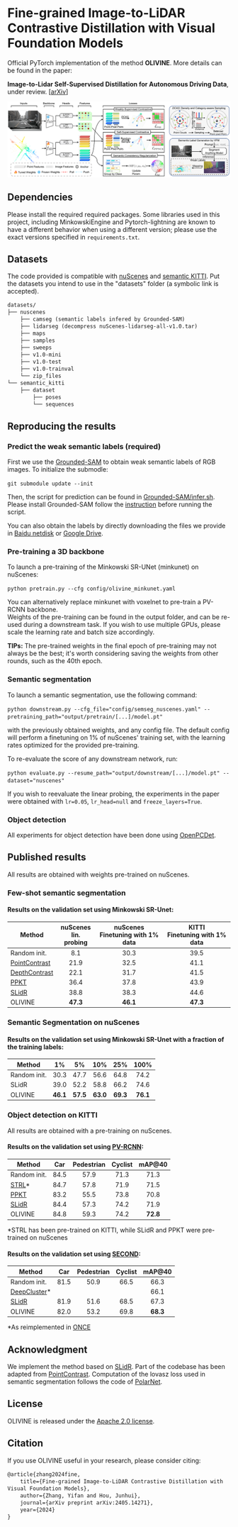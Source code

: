# Fine-grained Image-to-LiDAR Contrastive Distillation with Visual Foundation Models

Official PyTorch implementation of the method **OLIVINE**. More details can be found in the paper:

**Image-to-Lidar Self-Supervised Distillation for Autonomous Driving Data**, under review. [[arXiv](https://arxiv.org/abs/2405.14271)]

![Overview of the method](./assets/method.png)


## Dependencies

Please install the required required packages. Some libraries used in this project, including MinkowskiEngine and Pytorch-lightning are known to have a different behavior when using a different version; please use the exact versions specified in `requirements.txt`.


## Datasets

The code provided is compatible with [nuScenes](https://www.nuscenes.org/lidar-segmentation) and [semantic KITTI](http://www.semantic-kitti.org/tasks.html#semseg). Put the datasets you intend to use in the "datasets" folder (a symbolic link is accepted).
```
datasets/
├── nuscenes
    ├── camseg (semantic labels infered by Grounded-SAM)
    ├── lidarseg (decompress nuScenes-lidarseg-all-v1.0.tar)
    ├── maps
    ├── samples
    ├── sweeps
    ├── v1.0-mini
    ├── v1.0-test
    ├── v1.0-trainval
    └── zip_files
└── semantic_kitti
    ├── dataset
        ├── poses
        └── sequences
```

<!-- ## Pre-trained models
We will release the pre-trained models in the future. -->
<!-- ### Minkowski SR-UNet
[SR-UNet pre-trained on nuScenes](#) (to release)

### SPconv VoxelNet
[VoxelNet pre-trained on nuScenes](#) (to release)

[PV-RCNN finetuned on KITTI](#) (to release) -->

## Reproducing the results

### Predict the weak semantic labels (required)

<!-- Before launching the pre-training, you first need to compute all superpixels on nuScenes, this can take several hours. You can either compute superpixels for the Minkowski SR-UNet (minkunet) or the voxelnet backbones. The first is adapted for semantic segmentation and the second for object detection. -->
First we use the [Grounded-SAM](https://github.com/IDEA-Research/Grounded-Segment-Anything) to obtain weak semantic labels of RGB images. To initialize the submodle:

``` git submodule update --init ``` 

Then, the script for prediction can be found in [Grounded-SAM/infer.sh](Grounded-SAM/infer.sh). Please install Grounded-SAM follow the [instruction](Grounded-SAM/README.md) before running the script.

You can also obtain the labels by directly downloading the files we provide in [Baidu netdisk](https://pan.baidu.com/s/1CNQRCawQuL5eNFQqTXMwlw?pwd=1jkr) or [Google Drive](https://drive.google.com/file/d/1FGow9PFoH11M-g_eUg-7ZGZdT_8pUt4j/view?usp=drive_link).

### Pre-training a 3D backbone

To launch a pre-training of the Minkowski SR-UNet (minkunet) on nuScenes:

```python pretrain.py --cfg config/olivine_minkunet.yaml```

You can alternatively replace minkunet with voxelnet to pre-train a PV-RCNN backbone.  
Weights of the pre-training can be found in the output folder, and can be re-used during a downstream task.
If you wish to use multiple GPUs, please scale the learning rate and batch size accordingly.

**TIPs:** The pre-trained weights in the final epoch of pre-training may not always be the best; it's worth considering saving the weights from other rounds, such as the 40th epoch.

### Semantic segmentation

To launch a semantic segmentation, use the following command:

```python downstream.py --cfg_file="config/semseg_nuscenes.yaml" --pretraining_path="output/pretrain/[...]/model.pt"```

with the previously obtained weights, and any config file. The default config will perform a finetuning on 1% of nuScenes' training set, with the learning rates optimized for the provided pre-training.

To re-evaluate the score of any downstream network, run:

```python evaluate.py --resume_path="output/downstream/[...]/model.pt" --dataset="nuscenes"```

If you wish to reevaluate the linear probing, the experiments in the paper were obtained with `lr=0.05`, `lr_head=null` and `freeze_layers=True`.

### Object detection

All experiments for object detection have been done using [OpenPCDet](https://github.com/open-mmlab/OpenPCDet).


## Published results
All results are obtained with weights pre-trained on nuScenes.

### Few-shot semantic segmentation

#### Results on the validation set using Minkowski SR-Unet:
Method                                           |nuScenes<br />lin. probing|nuScenes<br />Finetuning with 1% data|KITTI<br />Finetuning with 1% data
---                                              |:-:                       |:-:                                  |:-:
Random init.                                     |8.1                       |30.3                                 |39.5
[PointContrast](https://arxiv.org/abs/2007.10985)|21.9                      |32.5                                 |41.1
[DepthContrast](https://arxiv.org/abs/2101.02691)|22.1                      |31.7                                 |41.5
[PPKT](https://arxiv.org/abs/2104.04687)         |36.4                      |37.8                                 |43.9
[SLidR](https://arxiv.org/abs/2203.16258)                                            |38.8                  |38.3                             |44.6
OLIVINE                                            |**47.3**                  |**46.1**                             |**47.3**

### Semantic Segmentation on nuScenes

#### Results on the validation set using Minkowski SR-Unet with a fraction of the training labels:
Method          |1%      |5%      |10%     |25%     |100%
---             |:-:     |:-:     |:-:     |:-:     |:-:
Random init.    |30.3    |47.7    |56.6    |64.8    |74.2
SLidR           |  39.0  |  52.2  |  58.8  |  66.2  |  74.6  
OLIVINE           |**46.1**|**57.5**|**63.0**|**69.3**|**76.1**

### Object detection on KITTI

<!-- #### Results on the validation set using Minkowski SR-Unet with a fraction of the training labels:
Method                                  |5%      |10%     |20%     
---                                     |:-:     |:-:     |:-:
Random init.                            |56.1    |59.1    |61.6
[PPKT](https://arxiv.org/abs/2104.04687)|**57.8**|60.1    |61.2
SLidR                                   |**57.8**|**61.4**|**62.4** -->

<!-- ## Unpublished preliminary results -->
All results are obtained with a pre-training on nuScenes.

#### Results on the validation set using [PV-RCNN](https://arxiv.org/abs/1912.13192):
Method                                   |Car     |Pedestrian|Cyclist |mAP@40
---                                      |:-:     |:-:       |:-:     |:-:
Random init.                             |84.5    |57.9      |71.3    |71.3
[STRL](https://arxiv.org/abs/2109.00179)*|84.7    |57.8      |71.9    |71.5
[PPKT](https://arxiv.org/abs/2104.04687) |83.2    |55.5      |73.8    |70.8
[SLidR](https://arxiv.org/abs/2203.16258)|84.4    |57.3      |74.2    |71.9
OLIVINE                                  |84.8    |59.3      |74.2    |**72.8**

*STRL has been pre-trained on KITTI, while SLidR and PPKT were pre-trained on nuScenes

#### Results on the validation set using [SECOND](https://www.mdpi.com/1424-8220/18/10/3337):
Method                                          |Car     |Pedestrian|Cyclist |mAP@40
---                                             |:-:     |:-:       |:-:     |:-:
Random init.                                    |81.5    |50.9      |66.5    |66.3
[DeepCluster](https://arxiv.org/abs/1807.05520)*|        |          |        |66.1
[SLidR](https://arxiv.org/abs/2203.16258)       |81.9    |51.6      |68.5    |67.3
OLIVINE                                         |82.0    |53.2      |69.8    |**68.3**

*As reimplemented in [ONCE](https://arxiv.org/abs/2106.11037)

<!-- ## Visualizations

For visualization you need a pre-training containing both 2D & 3D models. We provide the raw [SR-UNet & ResNet50 pre-trained on nuScenes](https://github.com/valeoai/SLidR/releases/download/v1.1/minkunet_slidr_1gpu_raw.pt).
The image part of the pre-trained weights are identical for almost all layers to those of [MoCov2](https://github.com/facebookresearch/moco) (He et al.)

The [visualization code](utils/visualization.ipynb) allows to assess the similarities between points and pixels, as shown in the article. -->


## Acknowledgment
We implement the method based on [SLidR](https://github.com/valeoai/SLidR).
Part of the codebase has been adapted from [PointContrast](https://github.com/facebookresearch/PointContrast).
Computation of the lovasz loss used in semantic segmentation follows the code of [PolarNet](https://github.com/edwardzhou130/PolarSeg).

## License
OLIVINE is released under the [Apache 2.0 license](./LICENSE).

## Citation
If you use OLIVINE useful in your research, please consider citing:
```
@article{zhang2024fine,
    title={Fine-grained Image-to-LiDAR Contrastive Distillation with Visual Foundation Models},
    author={Zhang, Yifan and Hou, Junhui},
    journal={arXiv preprint arXiv:2405.14271},
    year={2024}
}
```